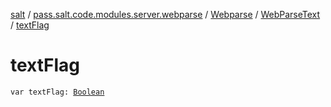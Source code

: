 [salt](../../../index.md) / [pass.salt.code.modules.server.webparse](../../index.md) / [Webparse](../index.md) / [WebParseText](index.md) / [textFlag](./text-flag.md)

# textFlag

`var textFlag: `[`Boolean`](https://kotlinlang.org/api/latest/jvm/stdlib/kotlin/-boolean/index.html)
